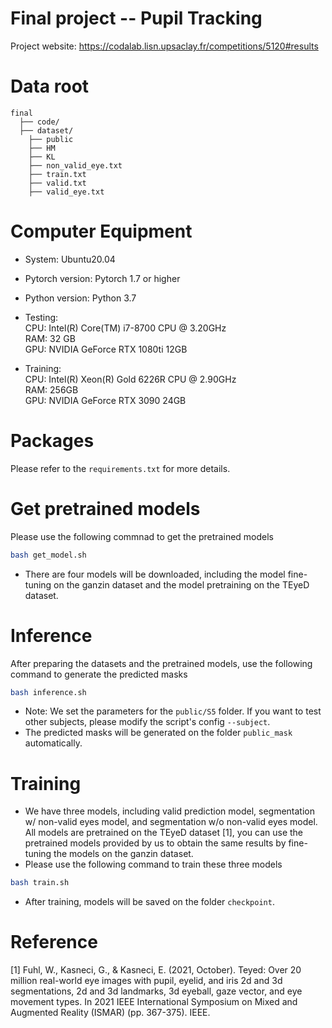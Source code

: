 # Final project -- Pupil Tracking
Project website: https://codalab.lisn.upsaclay.fr/competitions/5120#results

# Data root
``` 
final 
  ├── code/ 
  ├── dataset/ 
    ├── public 
    ├── HM 
    ├── KL 
    ├── non_valid_eye.txt 
    ├── train.txt 
    ├── valid.txt 
    ├── valid_eye.txt
``` 

# Computer Equipment
- System: Ubuntu20.04
- Pytorch version: Pytorch 1.7 or higher
- Python version: Python 3.7
- Testing: \
CPU: Intel(R) Core(TM) i7-8700 CPU @ 3.20GHz \
RAM: 32 GB \
GPU: NVIDIA GeForce RTX 1080ti 12GB

- Training: \
CPU: Intel(R) Xeon(R) Gold 6226R CPU @ 2.90GHz \
RAM: 256GB \
GPU: NVIDIA GeForce RTX 3090 24GB

# Packages
Please refer to the `requirements.txt` for more details.

# Get pretrained models
Please use the following commnad to get the pretrained models
``` bash
bash get_model.sh
```
- There are four models will be downloaded, including the model fine-tuning on the ganzin dataset and the model pretraining on the TEyeD dataset.

# Inference
After preparing the datasets and the pretrained models, use the following command to generate the predicted masks
``` bash
bash inference.sh
```
- Note: We set the parameters for the `public/S5` folder. If you want to test other subjects, please modify the script's config `--subject`.
- The predicted masks will be generated on the folder `public_mask` automatically.

# Training
- We have three models, including valid prediction model, segmentation w/ non-valid eyes model, and segmentation w/o non-valid eyes model. All models are pretrained on the TEyeD dataset [1], you can use the pretrained models provided by us to obtain the same results by fine-tuning the models on the ganzin dataset.
- Please use the following command to train these three models
``` bash
bash train.sh
```
- After training, models will be saved on the folder `checkpoint`.

# Reference
[1] Fuhl, W., Kasneci, G., & Kasneci, E. (2021, October). Teyed: Over 20 million real-world eye images with pupil, eyelid, and iris 2d and 3d segmentations, 2d and 3d landmarks, 3d eyeball, gaze vector, and eye movement types. In 2021 IEEE International Symposium on Mixed and Augmented Reality (ISMAR) (pp. 367-375). IEEE.
